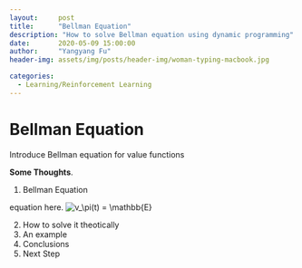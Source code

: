 ```yaml
---
layout:     post
title:      "Bellman Equation"
description: "How to solve Bellman equation using dynamic programming"
date:       2020-05-09 15:00:00
author:     "Yangyang Fu"
header-img: assets/img/posts/header-img/woman-typing-macbook.jpg

categories:
  - Learning/Reinforcement Learning
---
```


# Bellman Equation

Introduce Bellman equation for value functions

**Some Thoughts**.

1. Bellman Equation

equation here. <img src="https://latex.codecogs.com/gif.latex?v_\pi(t)&space;=&space;\mathbb{E}" title="v_\pi(t) = \mathbb{E}" />

2. How to solve it theotically
3. An example
4. Conclusions
5. Next Step
